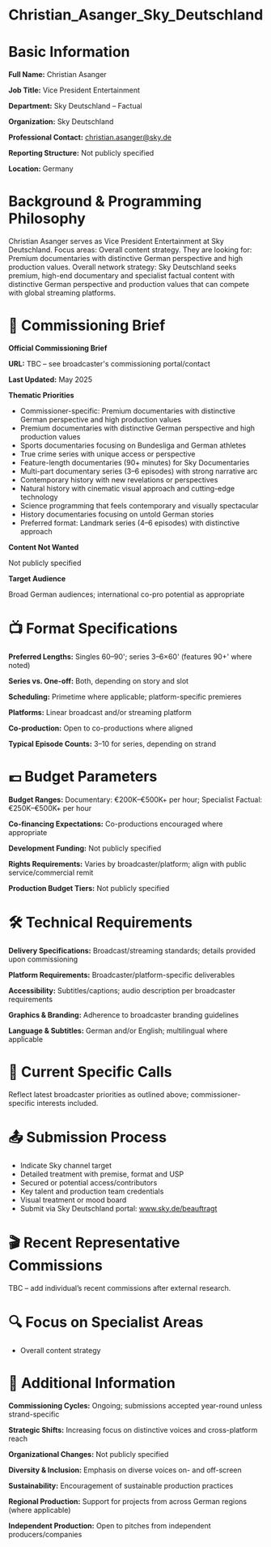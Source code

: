 # Christian_Asanger_Sky_Deutschland

# Basic Information

**Full Name:** Christian Asanger

**Job Title:** Vice President Entertainment

**Department:** Sky Deutschland – Factual

**Organization:** Sky Deutschland

**Professional Contact:** christian.asanger@sky.de

**Reporting Structure:** Not publicly specified

**Location:** Germany

# Background & Programming Philosophy

Christian Asanger serves as Vice President Entertainment at Sky Deutschland. Focus areas: Overall content strategy. They are looking for: Premium documentaries with distinctive German perspective and high production values. Overall network strategy: Sky Deutschland seeks premium, high-end documentary and specialist factual content with distinctive German perspective and production values that can compete with global streaming platforms.

# 📄 Commissioning Brief

**Official Commissioning Brief**

**URL:** TBC – see broadcaster's commissioning portal/contact

**Last Updated:** May 2025

**Thematic Priorities**

- Commissioner-specific: Premium documentaries with distinctive German perspective and high production values
- Premium documentaries with distinctive German perspective and high production values
- Sports documentaries focusing on Bundesliga and German athletes
- True crime series with unique access or perspective
- Feature-length documentaries (90+ minutes) for Sky Documentaries
- Multi-part documentary series (3–6 episodes) with strong narrative arc
- Contemporary history with new revelations or perspectives
- Natural history with cinematic visual approach and cutting-edge technology
- Science programming that feels contemporary and visually spectacular
- History documentaries focusing on untold German stories
- Preferred format: Landmark series (4–6 episodes) with distinctive approach

**Content Not Wanted**

Not publicly specified

**Target Audience**

Broad German audiences; international co-pro potential as appropriate

# 📺 Format Specifications

**Preferred Lengths:** Singles 60–90'; series 3–6×60' (features 90+' where noted)

**Series vs. One-off:** Both, depending on story and slot

**Scheduling:** Primetime where applicable; platform-specific premieres

**Platforms:** Linear broadcast and/or streaming platform

**Co-production:** Open to co-productions where aligned

**Typical Episode Counts:** 3–10 for series, depending on strand

# 💷 Budget Parameters

**Budget Ranges:** Documentary: €200K–€500K+ per hour; Specialist Factual: €250K–€500K+ per hour

**Co-financing Expectations:** Co-productions encouraged where appropriate

**Development Funding:** Not publicly specified

**Rights Requirements:** Varies by broadcaster/platform; align with public service/commercial remit

**Production Budget Tiers:** Not publicly specified

# 🛠️ Technical Requirements

**Delivery Specifications:** Broadcast/streaming standards; details provided upon commissioning

**Platform Requirements:** Broadcaster/platform-specific deliverables

**Accessibility:** Subtitles/captions; audio description per broadcaster requirements

**Graphics & Branding:** Adherence to broadcaster branding guidelines

**Language & Subtitles:** German and/or English; multilingual where applicable

# 📢 Current Specific Calls

Reflect latest broadcaster priorities as outlined above; commissioner-specific interests included.

# 📤 Submission Process

- Indicate Sky channel target
- Detailed treatment with premise, format and USP
- Secured or potential access/contributors
- Key talent and production team credentials
- Visual treatment or mood board
- Submit via Sky Deutschland portal: www.sky.de/beauftragt

# 🎬 Recent Representative Commissions

TBC – add individual’s recent commissions after external research.

# 🔍 Focus on Specialist Areas

- Overall content strategy

# 📅 Additional Information

**Commissioning Cycles:** Ongoing; submissions accepted year-round unless strand-specific

**Strategic Shifts:** Increasing focus on distinctive voices and cross-platform reach

**Organizational Changes:** Not publicly specified

**Diversity & Inclusion:** Emphasis on diverse voices on- and off-screen

**Sustainability:** Encouragement of sustainable production practices

**Regional Production:** Support for projects from across German regions (where applicable)

**Independent Production:** Open to pitches from independent producers/companies
